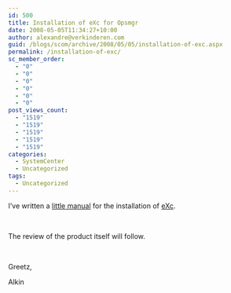 ```yaml
---
id: 500
title: Installation of eXc for Opsmgr
date: 2008-05-05T11:34:27+10:00
author: alexandre@verkinderen.com
guid: /blogs/scom/archive/2008/05/05/installation-of-exc.aspx
permalink: /installation-of-exc/
sc_member_order:
  - "0"
  - "0"
  - "0"
  - "0"
  - "0"
  - "0"
post_views_count:
  - "1519"
  - "1519"
  - "1519"
  - "1519"
  - "1519"
categories:
  - SystemCenter
  - Uncategorized
tags:
  - Uncategorized
---
```

I&#8217;ve written a [little manual](http://scug.be/files/folders/scom/entry116.aspx) for the installation of [eXc](http://www.excsoftware.com).

&nbsp;

The review of the product itself will follow.

&nbsp;

Greetz,

Alkin